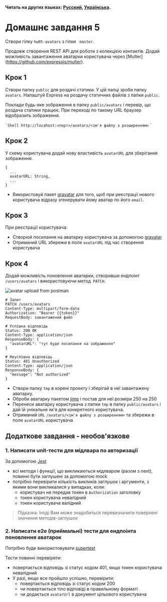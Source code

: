 **Читать на других языках: [Русский](README.md), [Українська](README.ua.md).**

# Домашнє завдання 5

Створи гілку `hw05-avatars` з гілки ` master`.

Продовж створення REST API для роботи з колекцією контактів. Додай можливість завантаження аватарки користувача через [Multer] (https://github.com/expressjs/multer).

## Крок 1

Створи папку `public` для роздачі статики. У цій папці зроби папку `avatars`. Налаштуй Express на роздачу статичних файлів з папки `public`.

Поклади будь-яке зображення в папку `public/avatars` і перевір, що роздача статики працює. При переході по такому URL браузер відобразить зображення.

`` `Shell http://locahost:<порт>/avatars/<ім'я файлу з розширенням> `` `

## Крок 2

У схему користувача додай нову властивість `avatarURL` для зберігання зображення.

```shell
{
  ...
  avatarURL: String,
  ...
}
```

- Використовуй пакет [gravatar](https://www.npmjs.com/package/gravatar) для того, щоб при реєстрації нового користувача відразу згенерувати йому аватар по його `email`.

## Крок 3

При реєстрації користувача:

- Створюй посилання на аватарку користувача за допомогою [gravatar](https://www.npmjs.com/package/gravatar)
- Отриманий URL збережи в поле `avatarURL` під час створення користувача

## Крок 4

Додай можливість поновлення аватарки, створивши ендпоінт `/users/avatars` і використовуючи метод` PATCH`.

![avatar upload from postman](./avatar-upload.png)

```shell
# Запит
PATCH /users/avatars
Content-Type: multipart/form-data
Authorization: "Bearer {{token}}"
RequestBody: завантажений файл

# Успішна відповідь
Status: 200 OK
Content-Type: application/json
ResponseBody: {
  "avatarURL": "тут буде посилання на зображення"
}

# Неуспішна відповідь
Status: 401 Unauthorized
Content-Type: application/json
ResponseBody: {
  "message": "Not authorized"
}
```

- Створи папку `tmp` в корені проекту і зберігай в неї завантажену аватарку.
- Оброби аватарку пакетом [jimp](https://www.npmjs.com/package/jimp) і постав для неї розміри 250 на 250
- Перенеси аватарку користувача з папки `tmp` в папку `public/avatars` і дай їй унікальне ім'я для конкретного користувача.
- Отриманий `URL` `/avatars/<ім'я файлу з розширенням>` та збережи в поле `avatarURL` користувача

## Додаткове завдання - необов'язкове

### 1. Написати unit-тести для мідлвара по авторизації

За допомогою [Jest](https://jestjs.io/ru/docs/getting-started)

- всі методи і функції, що викликаються мідлваром (разом з next), повинні бути заглушені за допомогою mock
- потрібно перевірити кількість викликів заглушок і аргументи, з якими вони викликалися у випадках, коли:
  - користувач не передав токен в `Authorization` заголовку
  - токен користувача невалідний
  - токен користувача валідний

> Підказка: Іноді Вам може знадобиться перевизначити повернені значення методів-заглушок

### 2. Написати e2e (приймальні) тести для ендпоінта поновлення аватарок

Потрібно буде використовувати [supertest](https://www.npmjs.com/package/supertest)

Тести повинні перевіряти:

- повертається відповідь зі статус кодом 401, якщо токен користувача невалідний
- У разі, якщо все пройшло успішно, перевірити:
  - повертається відповідь зі статус кодом 200
  - чи повертається тіло відповіді в правильному форматі
  - чи додається `avatarUrl` в документ цільового користувача
